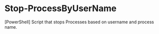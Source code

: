 # Stop-ProcessByUserName
[PowerShell] Script that stops Processes based on username and process name.
